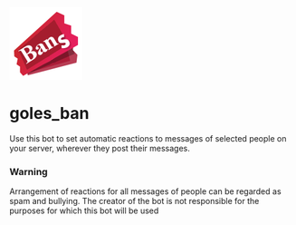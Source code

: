 ![](icon.png)
# goles_ban
Use this bot to set automatic reactions to messages of selected people on your server, wherever they post their messages.

### Warning

Arrangement of reactions for all messages of people can be regarded as spam and bullying. The creator of the bot is not responsible for the purposes for which this bot will be used
